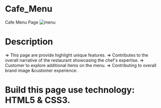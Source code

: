# Cafe_Menu
Cafe Menu Page
![menu](Camper_Cafe/images/menu.png)
# Description
=> This page are provide highlight unique features.
=> Contributes to the overall narrative of the restaurant showcasing the chef's expertise.
=> Customer to explore additional items on the menu.
=> Contributing to overall brand image &customer experience.
# Build this page use technology: HTML5 & CSS3.
